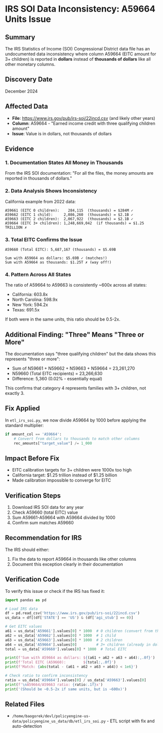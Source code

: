 # IRS SOI Data Inconsistency: A59664 Units Issue

## Summary
The IRS Statistics of Income (SOI) Congressional District data file has an undocumented data inconsistency where column A59664 (EITC amount for 3+ children) is reported in **dollars** instead of **thousands of dollars** like all other monetary columns.

## Discovery Date
December 2024

## Affected Data
- **File**: https://www.irs.gov/pub/irs-soi/22incd.csv (and likely other years)
- **Column**: A59664 - "Earned income credit with three qualifying children amount"
- **Issue**: Value is in dollars, not thousands of dollars

## Evidence

### 1. Documentation States All Money in Thousands
From the IRS SOI documentation: "For all the files, the money amounts are reported in thousands of dollars."

### 2. Data Analysis Shows Inconsistency
California example from 2022 data:
```
A59661 (EITC 0 children):    284,115  (thousands) = $284M ✓
A59662 (EITC 1 child):     2,086,260  (thousands) = $2.1B ✓
A59663 (EITC 2 children):  2,067,922  (thousands) = $2.1B ✓
A59664 (EITC 3+ children): 1,248,669,042  (if thousands) = $1.25 TRILLION ✗
```

### 3. Total EITC Confirms the Issue
```
A59660 (Total EITC): 5,687,167 (thousands) = $5.69B

Sum with A59664 as dollars: $5.69B ✓ (matches!)
Sum with A59664 as thousands: $1.25T ✗ (way off!)
```

### 4. Pattern Across All States
The ratio of A59664 to A59663 is consistently ~600x across all states:
- California: 603.8x
- North Carolina: 598.9x  
- New York: 594.2x
- Texas: 691.5x

If both were in the same units, this ratio should be 0.5-2x.

## Additional Finding: "Three" Means "Three or More"

The documentation says "three qualifying children" but the data shows this represents "three or more":
- Sum of N59661 + N59662 + N59663 + N59664 = 23,261,270
- N59660 (Total EITC recipients) = 23,266,630
- Difference: 5,360 (0.02% - essentially equal)

This confirms that category 4 represents families with 3+ children, not exactly 3.

## Fix Applied

In `etl_irs_soi.py`, we now divide A59664 by 1000 before applying the standard multiplier:

```python
if amount_col == 'A59664':
    # Convert from dollars to thousands to match other columns
    rec_amounts["target_value"] /= 1_000
```

## Impact Before Fix
- EITC calibration targets for 3+ children were 1000x too high
- California target: $1.25 trillion instead of $1.25 billion
- Made calibration impossible to converge for EITC

## Verification Steps
1. Download IRS SOI data for any year
2. Check A59660 (total EITC) value
3. Sum A59661-A59664 with A59664 divided by 1000
4. Confirm sum matches A59660

## Recommendation for IRS
The IRS should either:
1. Fix the data to report A59664 in thousands like other columns
2. Document this exception clearly in their documentation

## Verification Code

To verify this issue or check if the IRS has fixed it:

```python
import pandas as pd

# Load IRS data
df = pd.read_csv('https://www.irs.gov/pub/irs-soi/22incd.csv')
us_data = df[(df['STATE'] == 'US') & (df['agi_stub'] == 0)]

# Get EITC values
a61 = us_data['A59661'].values[0] * 1000  # 0 children (convert from thousands)
a62 = us_data['A59662'].values[0] * 1000  # 1 child
a63 = us_data['A59663'].values[0] * 1000  # 2 children  
a64 = us_data['A59664'].values[0]         # 3+ children (already in dollars!)
total = us_data['A59660'].values[0] * 1000  # Total EITC

print(f'Sum with A59664 as dollars: ${(a61 + a62 + a63 + a64):,.0f}')
print(f'Total EITC (A59660):        ${total:,.0f}')
print(f'Match: {abs(total - (a61 + a62 + a63 + a64)) < 1e6}')

# Check ratio to confirm inconsistency
ratio = us_data['A59664'].values[0] / us_data['A59663'].values[0]
print(f'\nA59664/A59663 ratio: {ratio:.1f}x')
print('(Should be ~0.5-2x if same units, but is ~600x)')
```

## Related Files
- `/home/baogorek/devl/policyengine-us-data/policyengine_us_data/db/etl_irs_soi.py` - ETL script with fix and auto-detection